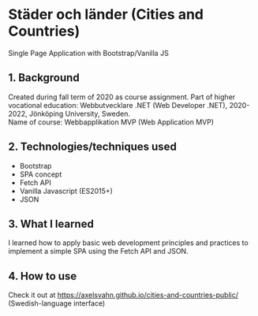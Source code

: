 # Städer och länder (Cities and Countries)
Single Page Application with Bootstrap/Vanilla JS

## 1. Background

Created during fall term of 2020 as course assignment. Part of higher vocational education: Webbutvecklare .NET (Web Developer .NET), 2020-2022, Jönköping University, Sweden.  
Name of course: Webbapplikation MVP (Web Application MVP)

## 2. Technologies/techniques used

* Bootstrap
* SPA concept
* Fetch API
* Vanilla Javascript (ES2015+)
* JSON

## 3. What I learned

I learned how to apply basic web development principles and practices to implement a simple
SPA using the Fetch API and JSON.

## 4. How to use

Check it out at https://axelsvahn.github.io/cities-and-countries-public/ (Swedish-language interface)

